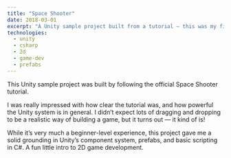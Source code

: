 ```yaml
---
title: "Space Shooter"
date: 2018-03-01
excerpt: "A Unity sample project built from a tutorial — this was my first hands-on look at using Unity for 2D game development, and it was more capable than I expected."
technologies:
  - unity
  - csharp
  - 2d
  - game-dev
  - prefabs
---
```

This Unity sample project was built by following the official Space Shooter tutorial.

I was really impressed with how clear the tutorial was, and how powerful the Unity system is in general. I didn’t expect lots of dragging and dropping to be a realistic way of building a game, but it turns out — it kind of is!

While it’s very much a beginner-level experience, this project gave me a solid grounding in Unity’s component system, prefabs, and basic scripting in C#. A fun little intro to 2D game development.
</file>
